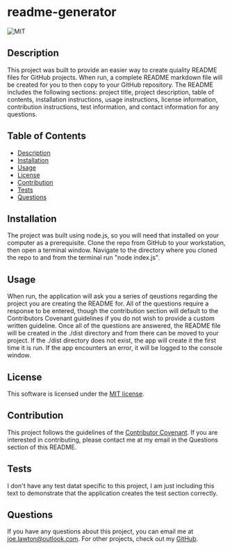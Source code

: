 
  # readme-generator

  ![MIT](https://img.shields.io/badge/license-MIT-brightgreen)

  ## Description
  This project was built to provide an easier way to create quiality README files for GitHub projects. When run, a complete README markdown file will be created for you to then copy to your GitHub repository. The README includes the following sections: project title, project description, table of contents, installation instructions, usage instructions, license information, contribution instructions, test information, and contact information for any questions.

  ## Table of Contents
  * [Description](#description)
  * [Installation](#installation)
  * [Usage](#usage)
  * [License](#license)
  * [Contribution](#contribute)
  * [Tests](#tests)
  * [Questions](#questions)

  ## Installation
  The project was built using node.js, so you will need that installed on your computer as a prerequisite. Clone the repo from GitHub to your workstation, then open a terminal window. Navigate to the directory where you cloned the repo to and from the terminal run "node index.js".

  ## Usage
  When run, the application will ask you a series of qeustions regarding the project you are creating the README for. All of the questions require a response to be entered, though the contribution section will default to the Contributors Covenant guidelines if you do not wish to provide a custom written guideline. Once all of the questions are answered, the README file will be created in the ./dist directory and from there can be moved to your project. If the ./dist directory does not exist, the app will create it the first time it is run. If the app encounters an error, it will be logged to the console window.

  ## License
  This software is licensed under the [MIT license](https://choosealicense.com/licenses/mit/).

  ## Contribution
  This project follows the guidelines of the [Contributor Covenant](https://www.contributor-covenant.org/version/2/0/code_of_conduct/). If you are interested in contributing, please contact me at my email in the Questions section of this README.
    

  ## Tests
  I don't have any test datat specific to this project, I am just including this text to demonstrate that the application creates the test section correctly.

  ## Questions
  If you have any questions about this project, you can email me at joe.lawton@outlook.com.
  For other projects, check out my [GitHub](https://github.com/jdlawton).
